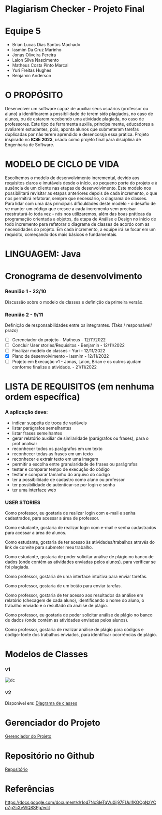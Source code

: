 # Plagiarism Checker - Projeto Final
# Equipe 5
* Brian Lucas Dias Santos Machado
* Iasmim Da Cruz Marinho 
* Jonas Oliveira Pereira 
* Laion Silva Nascimento
* Matheus Costa Pinto Marcal
* Yuri Freitas Hughes 
* Benjamin Anderson

# O PROPÓSITO

Desenvolver um software capaz de auxiliar seus usuários (professor ou aluno) a identificarem a possibilidade de terem sido plagiados, no caso de alunos, ou de estarem recebendo uma atividade plagiada, no caso de professores. Este tipo de ferramenta auxilia, principalmente, educadores a avaliarem estudantes, pois, aponta alunos que submeteram tarefas duplicadas por não terem aprendido e desencoraja essa prática. 
Projeto inspirado no <b>ICSE 2023</b>, usado como projeto final para disciplina de Engenharia de Software. 

# MODELO DE CICLO DE VIDA

Escolhemos o modelo de desenvolvimento incremental, devido aos requisitos claros e imutáveis desde o início, ao pequeno porte do projeto e à ausência de um cliente nas etapas de desenvolvimento. Este modelo nos possibilitará revisitar as etapas anteriores depois de cada incremento, o que nos permitirá refatorar, sempre que necessário, o diagrama de classes.
Para lidar com uma das principais dificuldades deste modelo - o desafio de se manter um código que cresce a cada incremento sem precisar reestruturá-lo toda vez - nós nos utilizaremos, além das boas práticas da programação orientada a objetos, da etapa de Análise e Design no início de todo incremento para refatorar o diagrama de classes de acordo com as necessidades do projeto. Em cada incremento, a equipe irá se focar em um requisito, começando dos mais básicos e fundamentais.

# LINGUAGEM: Java

# Cronograma de desenvolvimento
### Reunião 1 - 22/10
  Discussão sobre o modelo de classes e definição da primeira versão.
### Reunião 2 - 9/11
Definição de responsabilidades entre os integrantes. (Taks / responsável/ prazo)
- [ ] Gerenciador do projeto - Matheus - 12/11/2022
- [ ] Concluir User stories/Requisitos - Benjamin - 12/11/2022
- [ ] Finalizar modelo de classes - Yuri - 12/11/2022
- [x] Plano de desenvolvimento - Iasmim - 12/11/2022
- [ ] Projeto em Execução v1 - Jonas, Laion, Brian e os outros ajudam conforme finalize a atividade. - 21/11/2022
  
# LISTA DE REQUISITOS (em nenhuma ordem específica)
### A aplicação deve:
* indicar suspeita de troca de variáveis
* listar parágrafos semelhantes
* listar frases semelhantes
* gerar relatório auxiliar de similaridade (parágrafos ou frases), para o prof analisar
* reconhecer todos os parágrafos em um texto
* reconhecer todas as frases em um texto
* reconhecer e extrair texto em uma imagem
* permitir a escolha entre granularidade de frases ou parágrafos
* testar e comparar tempo de execução do código
* testar e comparar tamanho do arquivo do código
* ter a possibilidade de cadastro como aluno ou professor
* ter possibilidade de autenticar-se por login e senha
* ter uma interface web

### USER STORIES

Como professor, eu gostaria de realizar login com e-mail e senha cadastrados, para acessar a área de professor.

Como estudante, gostaria de realizar login com e-mail e senha cadastrados para acessar a área de alunos.

Como estudante, gostaria de ter acesso às atividades/trabalhos através do link de convite para submeter meu trabalho.

Como estudante, gostaria de poder solicitar análise de plágio no banco de dados (onde contém as atividades enviadas pelos alunos). para verificar se foi plagiada.

Como professor, gostaria de uma interface intuitiva para enviar tarefas.
		
Como professor, gostaria de um botão para enviar tarefas.

Como professor, gostaria de ter acesso aos resultados da análise em relatório (checagem de cada aluno), identificando o nome do aluno, o trabalho enviado e o resultado da análise de plágio.

Como professor, eu gostaria de poder solicitar análise de plágio no banco de dados (onde contém as atividades enviadas pelos alunos).

Como professor, gostaria de realizar análise de plágio para códigos e código-fonte dos trabalhos enviados, para identificar ocorrências de plágio.

# Modelos de Classes
### v1
![dc](https://user-images.githubusercontent.com/72471500/201446841-0d90a9b1-a15d-46db-b6e4-77b68c02fdbc.png)

### v2

Disponível em: <a href="https://app.diagrams.net/#G1c6baV5upgwpJMoCh_v7Xl7_J3I2W9ZfE">Diagrama de classes<a>

# Gerenciador do Projeto
<a href="https://trello.com/b/PtgWK2A0/projeto-eng-soft-equipe-5">Gerenciador do Projeto</a>

# Repositório no Github
<a href="https://github.com/IasmimMarinho/Equipe-5---Plagiarism-Checker-for-Assignments-in-Computer-Science-Courses">Repositório</a>

# Referências
https://docs.google.com/document/d/1od7NcSIeTqVu0jj97FUuI1KQCgNzYCpZp2cXyWQ8SPg/edit
